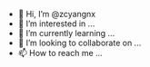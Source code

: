 - 👋 Hi, I’m @zcyangnx
- 👀 I’m interested in ...
- 🌱 I’m currently learning ...
- 💞️ I’m looking to collaborate on ...
- 📫 How to reach me ...

<!---
zcyangnx/zcyangnx is a ✨ special ✨ repository because its `README.md` (this file) appears on your GitHub profile.
You can click the Preview link to take a look at your changes.
--->
